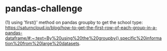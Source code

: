 # pandas-challenge


(1) using 'first()' method on pandas groupby to get the school type: https://saturncloud.io/blog/how-to-get-the-first-row-of-each-group-in-a-pandas-dataframe/#:~:text=By%20using%20the%20groupby(),specific%20information%20from%20large%20datasets.
